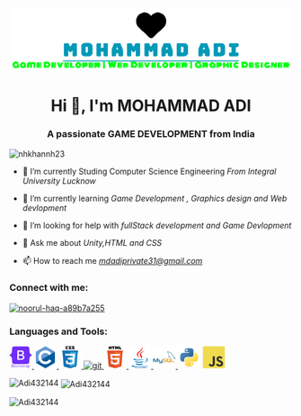 ![logo](logo(1).png)
<h1 align="center">Hi 👋, I'm MOHAMMAD ADI</h1>
<h3 align="center">A passionate GAME DEVELOPMENT from India</h3>
<!-- <img align="right" alt="coding" width="400" src="paste the image or gif link from browser that you want to show"> -->

<p align="left"> <img src="https://komarev.com/ghpvc/?username=nhkhannh23&label=Profile%20views&color=0e75b6&style=flat" alt="nhkhannh23" /> </p>

- 🔭 I’m currently Studing Computer Science Engineering *From Integral University Lucknow*

- 🌱 I’m currently learning *Game Development , Graphics design and Web devlopment*

- 🤝 I’m looking for help with *fullStack development and Game Devlopment*

- 💬 Ask me about *Unity,HTML and CSS*

- 📫 How to reach me *mdadiprivate31@gmail.com*

<h3 align="left">Connect with me:</h3>
<p align="left">
<a href="mohammad-adi-748109306" target="blank"><img align="center" src="https://raw.githubusercontent.com/rahuldkjain/github-profile-readme-generator/master/src/images/icons/Social/linked-in-alt.svg" alt="noorul-haq-a89b7a255" height="30" width="40" /></a>
<!-- <a href="paste instagram link" target="blank"><img align="center" src="https://raw.githubusercontent.com/rahuldkjain/github-profile-readme-generator/master/src/images/icons/Social/instagram.svg" alt="paste your instagram usernamev" height="30" width="40" /></a> -->
</p>

<h3 align="left">Languages and Tools:</h3>
<p align="left">
<a href="https://getbootstrap.com" target="_blank" rel="noreferrer"> <img src="https://raw.githubusercontent.com/devicons/devicon/master/icons/bootstrap/bootstrap-plain-wordmark.svg" alt="bootstrap" width="40" height="40"/> </a>
<a href="https://www.cprogramming.com/" target="_blank" rel="noreferrer"> <img src="https://raw.githubusercontent.com/devicons/devicon/master/icons/c/c-original.svg" alt="c" width="40" height="40"/> </a>
<a href="https://www.w3schools.com/css/" target="_blank" rel="noreferrer"> <img src="https://raw.githubusercontent.com/devicons/devicon/master/icons/css3/css3-original-wordmark.svg" alt="css3" width="40" height="40"/> </a>
<a href="https://git-scm.com/" target="_blank" rel="noreferrer"> <img src="https://www.vectorlogo.zone/logos/git-scm/git-scm-icon.svg" alt="git" width="40" height="40"/> </a>
<a href="https://www.w3.org/html/" target="_blank" rel="noreferrer"> <img src="https://raw.githubusercontent.com/devicons/devicon/master/icons/html5/html5-original-wordmark.svg" alt="html5" width="40" height="40"/> </a>
<a href="https://www.java.com" target="_blank" rel="noreferrer"> <img src="https://raw.githubusercontent.com/devicons/devicon/master/icons/java/java-original.svg" alt="java" width="40" height="40"/> </a>
<a href="https://www.mysql.com/" target="_blank" rel="noreferrer"> <img src="https://raw.githubusercontent.com/devicons/devicon/master/icons/mysql/mysql-original-wordmark.svg" alt="mysql" width="40" height="40"/> </a>
<a href="https://www.python.org" target="_blank" rel="noreferrer"> <img src="https://raw.githubusercontent.com/devicons/devicon/master/icons/python/python-original.svg" alt="python" width="40" height="40"/></a>
<a href="https://developer.mozilla.org/en-US/docs/Web/JavaScript" target="_blank" rel="noreferrer"> <img src="https://raw.githubusercontent.com/devicons/devicon/master/icons/javascript/javascript-original.svg" alt="javascript" width="40" height="40"/> </a>
</p>

<p><img align="left" src="https://github-readme-stats.vercel.app/api/top-langs?username=Adi432144&show_icons=true&locale=en&layout=compact" alt="Adi432144" /></p>

<p>&nbsp;<img align="center" src="https://github-readme-stats.vercel.app/api?username=Adi432144&show_icons=true&locale=en" alt="Adi432144" /></p>

<p><img align="center" src="https://github-readme-streak-stats.herokuapp.com/?user=Adi432144&" alt="Adi432144" /></p>



<!---
Adi432144/Adi432144 is a ✨ special ✨ repository because its README.md (this file) appears on your GitHub profile.
You can click the Preview link to take a look at your changes.
--->
